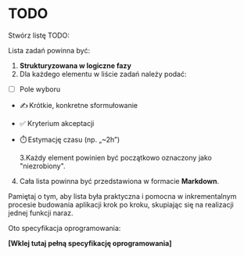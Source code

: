 # TODO

Stwórz listę TODO:

Lista zadań powinna być:

1. **Strukturyzowana w logiczne fazy**
2. Dla każdego elementu w liście zadań należy podać:

- [ ] Pole wyboru
- ✍️ Krótkie, konkretne sformułowanie
- ✅ Kryterium akceptacji
- ⏱️ Estymację czasu (np. „~2h”)

  3.Każdy element powinien być początkowo oznaczony jako "niezrobiony".

4. Cała lista powinna być przedstawiona w formacie **Markdown**.

Pamiętaj o tym, aby lista była praktyczna i pomocna w inkrementalnym procesie budowania aplikacji krok po kroku, skupiając się na realizacji jednej funkcji naraz.

Oto specyfikacja oprogramowania:

**[Wklej tutaj pełną specyfikację oprogramowania]**
